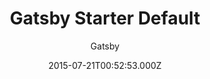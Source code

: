 ---
title: Gatsby Starter Default
github: https://github.com/gatsbyjs/gatsby-starter-default
demo: https://gatsbystarterdefaultsource.gatsbyjs.io/
author: Gatsby
ssg:
  - Gatsby
cms:
  - Markdown
date: 2015-07-21T00:52:53.000Z
description: The default Gatsby starter
draft: false
publish_date: '2015-07-21T00:52:53Z'
update_date: '2023-01-25T07:45:52Z'
github_star: 1377
github_fork: 972
---